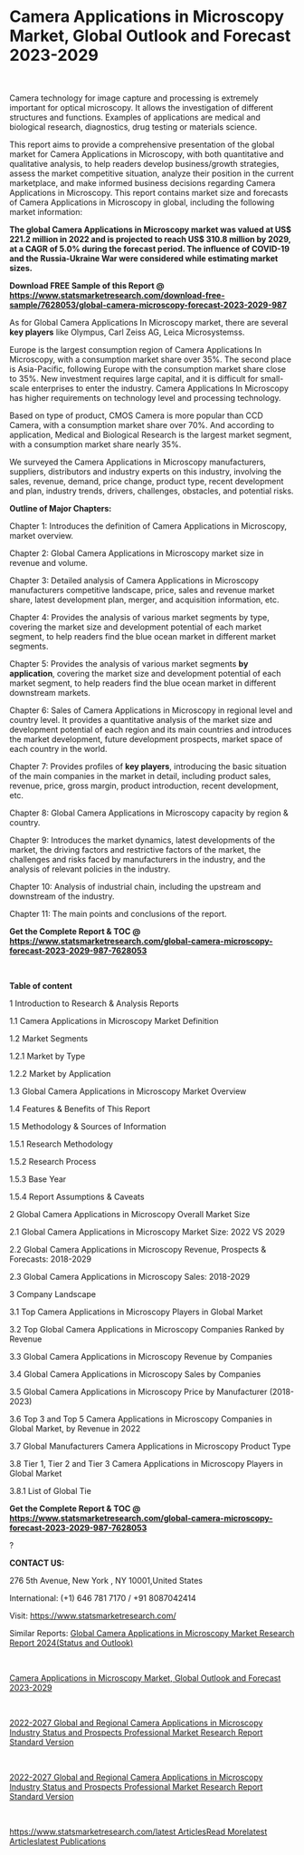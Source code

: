 <h1>Camera Applications in Microscopy Market, Global Outlook and Forecast 2023-2029</h1><br/><p>Camera technology for image capture and processing is extremely important for optical microscopy. It allows the investigation of different structures and functions. Examples of applications are medical and biological research, diagnostics, drug testing or materials science.</p>
 
 
 
 <p>This report aims to provide a comprehensive presentation of the global market for Camera Applications in Microscopy, with both quantitative and qualitative analysis, to help readers develop business/growth strategies, assess the market competitive situation, analyze their position in the current marketplace, and make informed business decisions regarding Camera Applications in Microscopy. This report contains market size and forecasts of Camera Applications in Microscopy in global, including the following market information:</p>
 
 
 
 <p><strong>The global Camera Applications in Microscopy market was valued at US$ 221.2 million in 2022 and is projected to reach US$ 310.8 million by 2029, at a <strong>CAGR</strong> of 5.0% during the forecast period. The influence of COVID-19 and the Russia-Ukraine War were considered while estimating market sizes.</strong></p>
 
 
 
 <p><strong>Download FREE Sample of this Report @ <a href="https://www.statsmarketresearch.com/download-free-sample/7628053/global-camera-microscopy-forecast-2023-2029-987">https://www.statsmarketresearch.com/download-free-sample/7628053/global-camera-microscopy-forecast-2023-2029-987</a></strong></p>
 
 
 
 <p>As for Global Camera Applications In Microscopy market, there are several <strong>key players</strong> like Olympus, Carl Zeiss AG, Leica Microsystemss.</p>
 
 
 
 <p>Europe is the largest consumption region of Camera Applications In Microscopy, with a consumption market share over 35%. The second place is Asia-Pacific, following Europe with the consumption market share close to 35%. New investment requires large capital, and it is difficult for small-scale enterprises to enter the industry. Camera Applications In Microscopy has higher requirements on technology level and processing technology.</p>
 
 
 
 <p>Based on type of product, CMOS Camera is more popular than CCD Camera, with a consumption market share over 70%. And according to application, Medical and Biological Research is the largest market segment, with a consumption market share nearly 35%.</p>
 
 
 
 <p>We surveyed the Camera Applications in Microscopy manufacturers, suppliers, distributors and industry experts on this industry, involving the sales, revenue, demand, price change, product type, recent development and plan, industry trends, drivers, challenges, obstacles, and potential risks.</p>
 
 
 
 <p><strong>Outline of Major Chapters:</strong></p>
 
 
 
 <p>Chapter 1: Introduces the definition of Camera Applications in Microscopy, market overview.</p>
 
 
 
 <p>Chapter 2: Global Camera Applications in Microscopy market size in revenue and volume.</p>
 
 
 
 <p>Chapter 3: Detailed analysis of Camera Applications in Microscopy manufacturers competitive landscape, price, sales and revenue market share, latest development plan, merger, and acquisition information, etc.</p>
 
 
 
 <p>Chapter 4: Provides the analysis of various market segments by type, covering the market size and development potential of each market segment, to help readers find the blue ocean market in different market segments.</p>
 
 
 
 <p>Chapter 5: Provides the analysis of various market segments <strong>by application</strong>, covering the market size and development potential of each market segment, to help readers find the blue ocean market in different downstream markets.</p>
 
 
 
 <p>Chapter 6: Sales of Camera Applications in Microscopy in regional level and country level. It provides a quantitative analysis of the market size and development potential of each region and its main countries and introduces the market development, future development prospects, market space of each country in the world.</p>
 
 
 
 <p>Chapter 7: Provides profiles of <strong>key players</strong>, introducing the basic situation of the main companies in the market in detail, including product sales, revenue, price, gross margin, product introduction, recent development, etc.</p>
 
 
 
 <p>Chapter 8: Global Camera Applications in Microscopy capacity by region & country.</p>
 
 
 
 <p>Chapter 9: Introduces the market dynamics, latest developments of the market, the driving factors and restrictive factors of the market, the challenges and risks faced by manufacturers in the industry, and the analysis of relevant policies in the industry.</p>
 
 
 
 <p>Chapter 10: Analysis of industrial chain, including the upstream and downstream of the industry.</p>
 
 
 
 <p>Chapter 11: The main points and conclusions of the report.</p>
 
 
 
 <div><b>Get the Complete Report & TOC @ <a href="https://www.statsmarketresearch.com/global-camera-microscopy-forecast-2023-2029-987-7628053">https://www.statsmarketresearch.com/global-camera-microscopy-forecast-2023-2029-987-7628053</a></b></div>
 
 
 
 <p><br />
 
 <b>Table of content</b></p>
 
 
 
 <p>1 Introduction to Research & Analysis Reports<br />
 
 1.1 Camera Applications in Microscopy Market Definition<br />
 
 1.2 Market Segments<br />
 
 1.2.1 Market by Type<br />
 
 1.2.2 Market by Application<br />
 
 1.3 Global Camera Applications in Microscopy Market Overview<br />
 
 1.4 Features & Benefits of This Report<br />
 
 1.5 Methodology & Sources of Information<br />
 
 1.5.1 Research Methodology<br />
 
 1.5.2 Research Process<br />
 
 1.5.3 Base Year<br />
 
 1.5.4 Report Assumptions & Caveats<br />
 
 2 Global Camera Applications in Microscopy Overall Market Size<br />
 
 2.1 Global Camera Applications in Microscopy Market Size: 2022 VS 2029<br />
 
 2.2 Global Camera Applications in Microscopy Revenue, Prospects & Forecasts: 2018-2029<br />
 
 2.3 Global Camera Applications in Microscopy Sales: 2018-2029<br />
 
 3 Company Landscape<br />
 
 3.1 Top Camera Applications in Microscopy Players in Global Market<br />
 
 3.2 Top Global Camera Applications in Microscopy Companies Ranked by Revenue<br />
 
 3.3 Global Camera Applications in Microscopy Revenue by Companies<br />
 
 3.4 Global Camera Applications in Microscopy Sales by Companies<br />
 
 3.5 Global Camera Applications in Microscopy Price by Manufacturer (2018-2023)<br />
 
 3.6 Top 3 and Top 5 Camera Applications in Microscopy Companies in Global Market, by Revenue in 2022<br />
 
 3.7 Global Manufacturers Camera Applications in Microscopy Product Type<br />
 
 3.8 Tier 1, Tier 2 and Tier 3 Camera Applications in Microscopy Players in Global Market<br />
 
 3.8.1 List of Global Tie</p>
 
 
 
 <div><b>Get the Complete Report & TOC @ <a href="https://www.statsmarketresearch.com/global-camera-microscopy-forecast-2023-2029-987-7628053">https://www.statsmarketresearch.com/global-camera-microscopy-forecast-2023-2029-987-7628053</a></b></div>
 
 
 
 <p>? </p>
 
 
 
 <p><b>CONTACT US:</b><br />
 
 276 5th Avenue, New York , NY 10001,United States<br />
 
 International: (+1) 646 781 7170 / +91 8087042414<br />
 
 Visit: <a href="https://www.statsmarketresearch.com/">https://www.statsmarketresearch.com/</a><br />
 
 Similar Reports: <a href="https://www.statsmarketresearch.com/global-camera-microscopy-forecast-2023-2029-987-7628053">Global Camera Applications in Microscopy Market Research Report 2024(Status and Outlook)</a><br />
 
 <br />
 
 <a href="https://www.statsmarketresearch.com/global-camera-microscopy-forecast-2023-2029-987-7628053">Camera Applications in Microscopy Market, Global Outlook and Forecast 2023-2029</a><br />
 
 <br />
 
 <a href="https://www.statsmarketresearch.com/global-camera-microscopy-forecast-2023-2029-987-7628053">2022-2027 Global and Regional Camera Applications in Microscopy Industry Status and Prospects Professional Market Research Report Standard Version</a><br />
 
 <br />
 
 <a href="https://www.statsmarketresearch.com/global-camera-microscopy-forecast-2023-2029-987-7628053">2022-2027 Global and Regional Camera Applications in Microscopy Industry Status and Prospects Professional Market Research Report Standard Version</a><br />
 
 <br />
 
 <a href="https://gyeongbokgung.com">https://www.statsmarketresearch.com/</a><a href="https://hallyeomaritime.com">latest Articles</a><a href="https://jingwansa.com">Read More</a><a href="https://nguoiviet.jp/">latest Articles</a><a href="https://www.intelmarketresearch.com/">latest Publications</a></p>